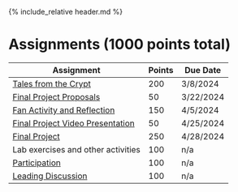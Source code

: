 {% include_relative header.md %}

# Assignments (1000 points total)

| Assignment                                                     | Points | Due Date   |
| ---------------------------------------------------------------| ---    | ---------- |
| [Tales from the Crypt](assignment-tales-from-the-crypt.md)     | 200     | 3/8/2024   |
| [Final Project Proposals](assignment-final-project-proposal.md)|  50     | 3/22/2024  |
| [Fan Activity and Reflection](assignment-fan-activity.md)      | 150     | 4/5/2024   |
| [Final Project Video Presentation](assignment-video.md)        |  50     | 4/25/2024  |
| [Final Project](assignment-final-project.md)                   | 250     | 4/28/2024  |
| Lab exercises and other activities                             | 100     | n/a        |
| [Participation](assignment-participation.md)                   | 100     | n/a        |
| [Leading Discussion](assignment-leading-discussion.md)         | 100     |    n/a          |
